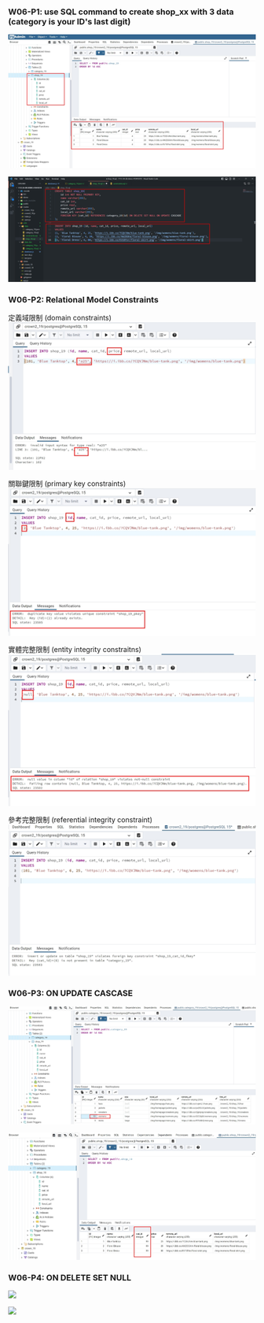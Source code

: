 ### W06-P1: use SQL command to create shop_xx with 3 data (category is your ID's last digit)
![](w06-p1-1.jpg)
 
![](w06-p1-2.jpg)

### W06-P2: Relational Model Constraints
 
定義域限制 (domain constraints)
![](w06-p2-1.jpg)
 
關聯鍵限制 (primary key constraints)
![](w06-p2-2.jpg)
 
實體完整限制 (entity integrity constraitns)
![](w06-p2-3.jpg)
 
參考完整限制 (referential integrity constraint)
![](w06-p2-4.jpg)


### W06-P3: ON UPDATE CASCASE
 
![](w06-p3-1.jpg)
 
![](w06-p3-2.jpg)

### W06-P4: ON DELETE SET NULL
 
![](w06-p4-1.png)
 
![](w06-p4-2.png)